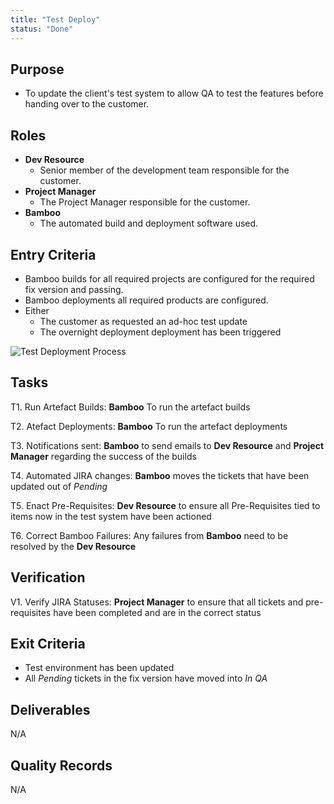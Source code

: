 ```yaml
---
title: "Test Deploy"
status: "Done"
---
```


## Purpose
- To update the client's test system to allow QA to test the features before handing over to the customer.

## Roles
- **Dev Resource**
	- Senior member of the development team responsible for the customer.
- **Project Manager**
	- The Project Manager responsible for the customer.
- **Bamboo**
	- The automated build and deployment software used.

## Entry Criteria
- Bamboo builds for all required projects are configured for the required fix version and passing.
- Bamboo deployments all required products are configured.
- Either
	- The customer as requested an ad-hoc test update
	- The overnight deployment deployment has been triggered

![Test Deployment Process](/DevelopmentTeamProcess/images/TestDeployment/TestDeploymentFlow.png)

## Tasks
T1. 	Run Artefact Builds: **Bamboo** To run the artefact builds

T2.		 Atefact Deployments: **Bamboo** To run the artefact deployments

T3.		Notifications sent: **Bamboo** to send emails to **Dev Resource** and **Project Manager** regarding the success of the builds

T4.		Automated JIRA changes:  **Bamboo** moves the tickets that have been updated out of *Pending*

T5.		Enact Pre-Requisites:  **Dev Resource** to ensure all Pre-Requisites tied to items now in the test system have been actioned

T6.		Correct Bamboo Failures:  Any failures from **Bamboo** need to be resolved by the **Dev Resource**
		

## Verification
V1.		Verify JIRA Statuses:  **Project Manager** to ensure that all tickets and pre-requisites have been completed and are in the correct status

## Exit Criteria
- Test environment has been updated
- All *Pending* tickets in the fix version have moved into  *In QA*

## Deliverables
N/A

## Quality Records 
N/A